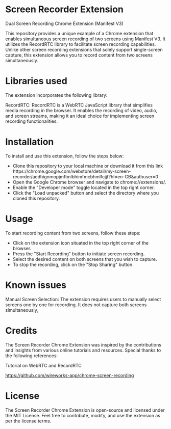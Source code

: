 # Screen Recorder Extension
Dual Screen Recording Chrome Extension (Manifest V3)

This repository provides a unique example of a Chrome extension that enables simultaneous screen recording of two screens using Manifest V3. It utilizes the RecordRTC library to facilitate screen recording capabilities. Unlike other screen recording extensions that solely support single-screen capture, this extension allows you to record content from two screens simultaneously.

# Libraries used

The extension incorporates the following library:

RecordRTC: RecordRTC is a WebRTC JavaScript library that simplifies media recording in the browser. It enables the recording of video, audio, and screen streams, making it an ideal choice for implementing screen recording functionalities.

# Installation

To install and use this extension, follow the steps below:
<ul>
<li>Clone this repository to your local machine or download it from this link https://chrome.google.com/webstore/detail/my-screen-recorder/aedhignmopjmfhnlbhimfmcbhmlfcjjf?hl=en-GB&authuser=0</li>
<li>Open the Google Chrome browser and navigate to chrome://extensions/.</li>
<li>Enable the "Developer mode" toggle located in the top right corner.</li>
<li>Click the "Load unpacked" button and select the directory where you cloned this repository.</li>
</ul>

# Usage
To start recording content from two screens, follow these steps:
<ul>
<li>Click on the extension icon situated in the top right corner of the browser.</li>
<li>Press the "Start Recording" button to initiate screen recording.</li>
<li>Select the desired content on both screens that you wish to capture.</li>
<li>To stop the recording, click on the "Stop Sharing" button.</li>
</ul>



# Known issues

Manual Screen Selection: The extension requires users to manually select screens one by one for recording. It does not capture both screens simultaneously,

# Credits

The Screen Recorder Chrome Extension was inspired by the contributions and insights from various online tutorials and resources. Special thanks to the following references:

Tutorial on WebRTC and RecordRTC


https://github.com/wireworks-app/chrome-screen-recording

# License

The Screen Recorder Chrome Extension is open-source and licensed under the MIT License. Feel free to contribute, modify, and use the extension as per the license terms.


